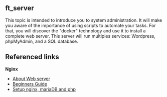 ## ft_server
This topic is intended to introduce you to system administration. It will make you aware of the importance of using scripts to automate your tasks.
For that, you will discover the "docker" technology and use it to install a complete web server. This server will run multiples services: Wordpress, phpMyAdmin, 
and a SQL database.

## Referenced links
**Nginx**
- [About Web server](https://developer.mozilla.org/en-US/docs/Learn/Common_questions/What_is_a_web_server)
- [Beginners Guide](http://nginx.org/en/docs/beginners_guide.html)
- [Setup nginx, mariaDB and php](https://www.digitalocean.com/community/tutorials/how-to-install-linux-nginx-mariadb-php-lemp-stack-on-debian-10)
